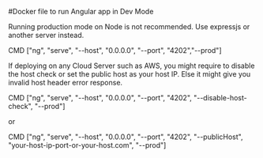 
#Docker file to run Angular app in Dev Mode


Running production mode on Node is not recommended. Use expressjs or another server instead.

CMD ["ng", "serve", "--host", "0.0.0.0", "--port", "4202","--prod"]

If deploying on any Cloud Server such as AWS, you might require to disable the host check or set the public host as your host IP. Else it might give you invalid host header error response.

CMD ["ng", "serve", "--host", "0.0.0.0", "--port", "4202", "--disable-host-check", "--prod"]

or

CMD ["ng", "serve", "--host", "0.0.0.0", "--port", "4202", "--publicHost", "your-host-ip-port-or-your-host.com", "--prod"]

